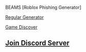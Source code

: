 BEAMS [Roblox Phishing Generator]

[Regular Generator](https://roblox.com.sc/c/generate)

[Game Discover](https://roblox.com.sc/discover)

## [Join Discord Server](https://discord.gg/7BdrphK3Ew)
